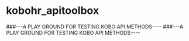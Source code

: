 # kobohr_apitoolbox
###---A PLAY GROUND FOR TESTING KOBO API METHODS----
###---A PLAY GROUND FOR TESTING KOBO API METHODS----
